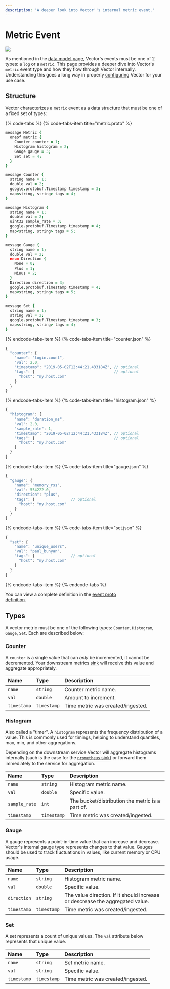 ```yaml
---
description: 'A deeper look into Vector''s internal metric event.'
---
```


# Metric Event

![][images.data-model-metric]

As mentioned in the [data model page][docs.data-model], Vector's events must
be one of 2 types: a `log` or a `metric`. This page provides a deeper dive into
Vector's `metric` event type and how they flow through Vector internally.
Understanding this goes a long way in properly [configuring][docs.configuration]
Vector for your use case.

## Structure

Vector characterizes a `metric` event as a data structure that must be one of
a fixed set of types:

{% code-tabs %}
{% code-tabs-item title="metric.proto" %}
```coffeescript
message Metric {
  oneof metric {
    Counter counter = 1;
    Histogram histogram = 2;
    Gauge gauge = 3;
    Set set = 4;
  }
}

message Counter {
  string name = 1;
  double val = 2;
  google.protobuf.Timestamp timestamp = 3;
  map<string, string> tags = 4;
}

message Histogram {
  string name = 1;
  double val = 2;
  uint32 sample_rate = 3;
  google.protobuf.Timestamp timestamp = 4;
  map<string, string> tags = 5;
}

message Gauge {
  string name = 1;
  double val = 2;
  enum Direction {
    None = 0;
    Plus = 1;
    Minus = 2;
  }
  Direction direction = 3;
  google.protobuf.Timestamp timestamp = 4;
  map<string, string> tags = 5;
}

message Set {
  string name = 1;
  string val = 2;
  google.protobuf.Timestamp timestamp = 3;
  map<string, string> tags = 4;
}
```
{% endcode-tabs-item %}
{% code-tabs-item title="counter.json" %}
```javascript
{
  "counter": {
    "name": "login.count",
    "val": 2.0,
    "timestamp": "2019-05-02T12:44:21.433184Z", // optional
    "tags": {                                   // optional
      "host": "my.host.com"
    }
  }
}
```
{% endcode-tabs-item %}
{% code-tabs-item title="histogram.json" %}
```javascript
{
  "histogram": {
    "name": "duration_ms",
    "val": 2.0,
    "sample_rate": 1,
    "timestamp": "2019-05-02T12:44:21.433184Z", // optional
    "tags": {                                   // optional
      "host": "my.host.com"
    }
  }
}
```
{% endcode-tabs-item %}
{% code-tabs-item title="gauge.json" %}
```javascript
{
  "gauge": {
    "name": "memory_rss",
    "val": 554222.0,
    "direction": "plus",
    "tags": {                // optional
      "host": "my.host.com"
    }
  }
}
```
{% endcode-tabs-item %}
{% code-tabs-item title="set.json" %}
```javascript
{
  "set": {
    "name": "unique_users",
    "val": "paul_bunyan",
    "tags": {                // optional
      "host": "my.host.com"
    }
  }
}
```
{% endcode-tabs-item %}
{% endcode-tabs %}

You can view a complete definition in the [event proto \
definition][url.event_proto].

## Types

A vector metric must be one of the following types: `Counter`, `Histogram`,
`Gauge`, `Set`. Each are described below:

### Counter

A `counter` is a single value that can _only_ be incremented, it cannot be
decremented. Your downstream metrics [sink][docs.sinks] will receive this value
and aggregate appropriately.

| Name        | Type        | Description                       |
|:------------|:------------|:----------------------------------|
| `name`      | `string`    | Counter metric name.              |
| `val`       | `double`    | Amount to increment.              |
| `timestamp` | `timestamp` | Time metric was created/ingested. |

### Histogram

Also called a "timer". A `histogram` represents the frequency distribution of a
value. This is commonly used for timings, helping to understand quantiles, max,
min, and other aggregations.

Depending on the downstream service Vector will aggregate histograms internally
(such is the case for the [`prometheus` sink][docs.prometheus_sink]) or forward
them immediately to the service for aggregation.

| Name          | Type        | Description                                      |
|:--------------|:------------|:-------------------------------------------------|
| `name`        | `string`    | Histogram metric name.                           |
| `val`         | `double`    | Specific value.                                  |
| `sample_rate` | `int`       | The bucket/distribution the metric is a part of. |
| `timestamp`   | `timestamp` | Time metric was created/ingested.                |

### Gauge

A gauge represents a point-in-time value that can increase and decrease.
Vector's internal gauge type represents changes to that value. Gauges should be
used to track fluctuations in values, like current memory or CPU usage.

| Name        | Type        | Description                                                                   |
|:------------|:------------|:------------------------------------------------------------------------------|
| `name`      | `string`    | Histogram metric name.                                                        |
| `val`       | `double`    | Specific value.                                                               |
| `direction` | `string`    | The value direction. If it should increase or descrease the aggregated value. |
| `timestamp` | `timestamp` | Time metric was created/ingested.                                             |

### Set

A set represents a count of unique values. The `val` attribute below represents
that unique value.

| Name        | Type        | Description                       |
|:------------|:------------|:----------------------------------|
| `name`      | `string`    | Set metric name.                  |
| `val`       | `string`    | Specific value.                   |
| `timestamp` | `timestamp` | Time metric was created/ingested. |


[docs.configuration]: ../../usage/configuration
[docs.data-model]: ../../about/data-model
[docs.prometheus_sink]: ../../usage/configuration/sinks/prometheus.md
[docs.sinks]: ../../usage/configuration/sinks
[images.data-model-metric]: ../../assets/data-model-metric.svg
[url.event_proto]: https://github.com/timberio/vector/blob/master/proto/event.proto
